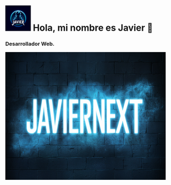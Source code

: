 # <img src="Logo_Javier.jpeg" width="80" height="80" />  Hola, mi nombre es Javier 👋
### Desarrollador Web.

<img src="Javier_profile.png" width="1080" height="400" />

<!--
**JavierNetx/JavierNetx** is a ✨ _special_ ✨ repository because its `README.md` (this file) appears on your GitHub profile.

Here are some ideas to get you started:

- 🔭 I’m currently working on ...
- 🌱 I’m currently learning ...
- 👯 I’m looking to collaborate on ...
- 🤔 I’m looking for help with ...
- 💬 Ask me about ...
- 📫 How to reach me: ...
- 😄 Pronouns: ...
- ⚡ Fun fact: ...
-->
